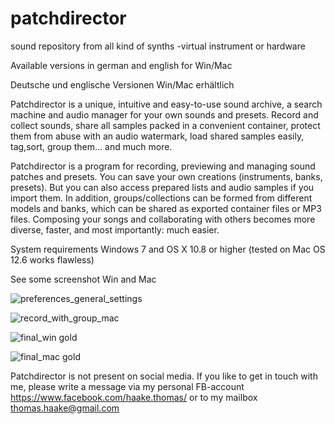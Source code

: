 # patchdirector
sound repository from all kind of synths -virtual instrument or hardware

Available versions in german and english for Win/Mac

Deutsche und englische Versionen Win/Mac erhältlich

Patchdirector is a unique, intuitive and easy-to-use sound archive, a search machine and audio manager for your own sounds and presets. 
Record and collect sounds, share all samples packed in a convenient container, protect them from abuse with an audio watermark, load shared samples easily, tag,sort, group them... and much more. 

Patchdirector is a program for recording, previewing and managing sound patches and presets. 
You can save your own creations (instruments, banks, presets). 
But you can also access prepared lists and audio samples if you import them.
In addition, groups/collections can be formed from different models and banks, which can be shared as exported container files or MP3 files.
Composing your songs and collaborating with others becomes more diverse, faster, and most importantly: much easier.

System requirements Windows 7 and OS X 10.8 or higher (tested on Mac OS 12.6 works flawless)

See some screenshot Win and Mac

![preferences_general_settings](https://github.com/notebynote/patchdirector/assets/22618863/ff8394f9-52da-4c81-b5f3-c4595d04bf61)

![record_with_group_mac](https://github.com/notebynote/patchdirector/assets/22618863/917e3fe4-c5f1-439a-acc9-425f4b242506)

![final_win gold](https://github.com/notebynote/patchdirector/assets/22618863/ecb95bb9-2d39-44a3-b2df-7cfd88dc4b05)

![final_mac gold](https://github.com/notebynote/patchdirector/assets/22618863/d275b3a1-58af-4944-8494-6f3448d71c0a)


Patchdirector is not present on social media.
If you like to get in touch with me, please write a message via my personal FB-account https://www.facebook.com/haake.thomas/
or to my mailbox thomas.haake@gmail.com

